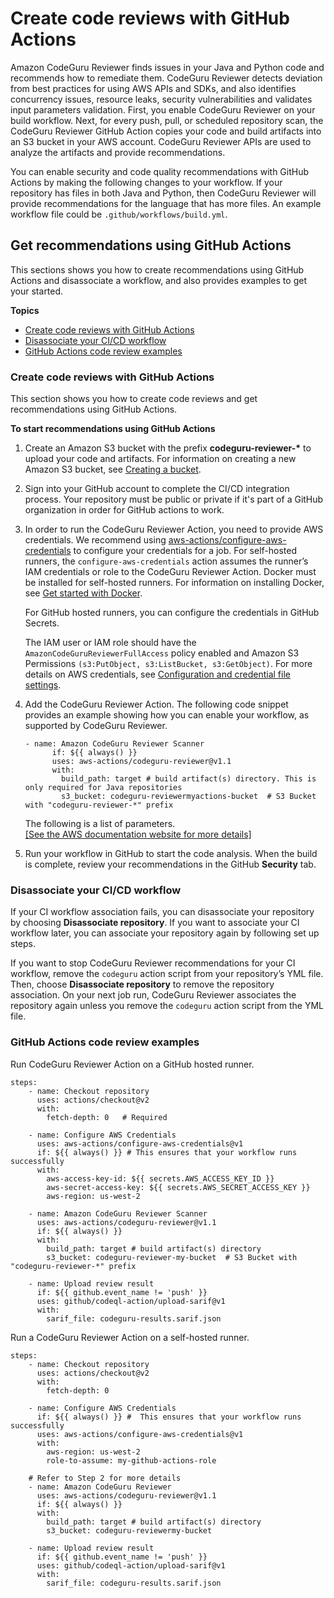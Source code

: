 # Create code reviews with GitHub Actions<a name="working-with-cicd"></a>

Amazon CodeGuru Reviewer finds issues in your Java and Python code and recommends how to remediate them\. CodeGuru Reviewer detects deviation from best practices for using AWS APIs and SDKs, and also identifies concurrency issues, resource leaks, security vulnerabilities and validates input parameters validation\. First, you enable CodeGuru Reviewer on your build workflow\. Next, for every push, pull, or scheduled repository scan, the CodeGuru Reviewer GitHub Action copies your code and build artifacts into an S3 bucket in your AWS account\. CodeGuru Reviewer APIs are used to analyze the artifacts and provide recommendations\.

You can enable security and code quality recommendations with GitHub Actions by making the following changes to your workflow\. If your repository has files in both Java and Python, then CodeGuru Reviewer will provide recommendations for the language that has more files\. An example workflow file could be `.github/workflows/build.yml`\.

## Get recommendations using GitHub Actions<a name="working-with-github-actions"></a>

This sections shows you how to create recommendations using GitHub Actions and disassociate a workflow, and also provides examples to get your started\. 

**Topics**
+ [Create code reviews with GitHub Actions](#create-recommendations-with-github-actions)
+ [Disassociate your CI/CD workflow](#disassociate-your-workflow)
+ [GitHub Actions code review examples](#codeguru-reviewer-on-github-hosted-runner-example)

### Create code reviews with GitHub Actions<a name="create-recommendations-with-github-actions"></a>

This section shows you how to create code reviews and get recommendations using GitHub Actions\.

**To start recommendations using GitHub Actions**

1. Create an Amazon S3 bucket with the prefix **codeguru\-reviewer\-\*** to upload your code and artifacts\. For information on creating a new Amazon S3 bucket, see [Creating a bucket](https://docs.aws.amazon.com/AmazonS3/latest/userguide/create-bucket-overview.html)\.

1. Sign into your GitHub account to complete the CI/CD integration process\. Your repository must be public or private if it's part of a GitHub organization in order for GitHub actions to work\.

1. In order to run the CodeGuru Reviewer Action, you need to provide AWS credentials\. We recommend using [aws\-actions/configure\-aws\-credentials](https://github.com/aws-actions/configure-aws-credentials) to configure your credentials for a job\. For self\-hosted runners, the `configure-aws-credentials` action assumes the runner’s IAM credentials or role to the CodeGuru Reviewer Action\. Docker must be installed for self\-hosted runners\. For information on installing Docker, see [Get started with Docker](https://docs.docker.com/get-started/)\.

   For GitHub hosted runners, you can configure the credentials in GitHub Secrets\. 

   The IAM user or IAM role should have the `AmazonCodeGuruReviewerFullAccess` policy enabled and Amazon S3 Permissions `(s3:PutObject, s3:ListBucket, s3:GetObject)`\. For more details on AWS credentials, see [Configuration and credential file settings](https://docs.aws.amazon.com/cli/latest/userguide/cli-configure-files.html)\. 

1. Add the CodeGuru Reviewer Action\. The following code snippet provides an example showing how you can enable your workflow, as supported by CodeGuru Reviewer\.

   ```
   - name: Amazon CodeGuru Reviewer Scanner
         if: ${{ always() }}
         uses: aws-actions/codeguru-reviewer@v1.1
         with:
           build_path: target # build artifact(s) directory. This is only required for Java repositories
           s3_bucket: codeguru-reviewermyactions-bucket  # S3 Bucket with "codeguru-reviewer-*" prefix
   ```

   The following is a list of parameters\.    
[\[See the AWS documentation website for more details\]](http://docs.aws.amazon.com/codeguru/latest/reviewer-ug/working-with-cicd.html)

1. Run your workflow in GitHub to start the code analysis\. When the build is complete, review your recommendations in the GitHub **Security** tab\.

### Disassociate your CI/CD workflow<a name="disassociate-your-workflow"></a>

If your CI workflow association fails, you can disassociate your repository by choosing **Disassociate repository**\. If you want to associate your CI workflow later, you can associate your repository again by following set up steps\.

If you want to stop CodeGuru Reviewer recommendations for your CI workflow, remove the `codeguru` action script from your repository’s YML file\. Then, choose **Disassociate repository** to remove the repository association\. On your next job run, CodeGuru Reviewer associates the repository again unless you remove the `codeguru` action script from the YML file\.

### GitHub Actions code review examples<a name="codeguru-reviewer-on-github-hosted-runner-example"></a>

Run CodeGuru Reviewer Action on a GitHub hosted runner\.

```
steps:
    - name: Checkout repository
      uses: actions/checkout@v2
      with:
        fetch-depth: 0   # Required
   
    - name: Configure AWS Credentials
      uses: aws-actions/configure-aws-credentials@v1
      if: ${{ always() }} # This ensures that your workflow runs successfully
      with:
        aws-access-key-id: ${{ secrets.AWS_ACCESS_KEY_ID }}
        aws-secret-access-key: ${{ secrets.AWS_SECRET_ACCESS_KEY }}
        aws-region: us-west-2

    - name: Amazon CodeGuru Reviewer Scanner
      uses: aws-actions/codeguru-reviewer@v1.1
      if: ${{ always() }} 
      with:
        build_path: target # build artifact(s) directory
        s3_bucket: codeguru-reviewer-my-bucket  # S3 Bucket with "codeguru-reviewer-*" prefix
    
    - name: Upload review result
      if: ${{ github.event_name != 'push' }}
      uses: github/codeql-action/upload-sarif@v1
      with:
        sarif_file: codeguru-results.sarif.json
```

Run a CodeGuru Reviewer Action on a self\-hosted runner\.

```
steps:
    - name: Checkout repository
      uses: actions/checkout@v2
      with:
        fetch-depth: 0

    - name: Configure AWS Credentials
      if: ${{ always() }} #  This ensures that your workflow runs successfully
      uses: aws-actions/configure-aws-credentials@v1
      with:
        aws-region: us-west-2
        role-to-assume: my-github-actions-role

    # Refer to Step 2 for more details
    - name: Amazon CodeGuru Reviewer
      uses: aws-actions/codeguru-reviewer@v1.1
      if: ${{ always() }}
      with:          
        build_path: target # build artifact(s) directory
        s3_bucket: codeguru-reviewermy-bucket

    - name: Upload review result
      if: ${{ github.event_name != 'push' }}
      uses: github/codeql-action/upload-sarif@v1
      with:
        sarif_file: codeguru-results.sarif.json
```